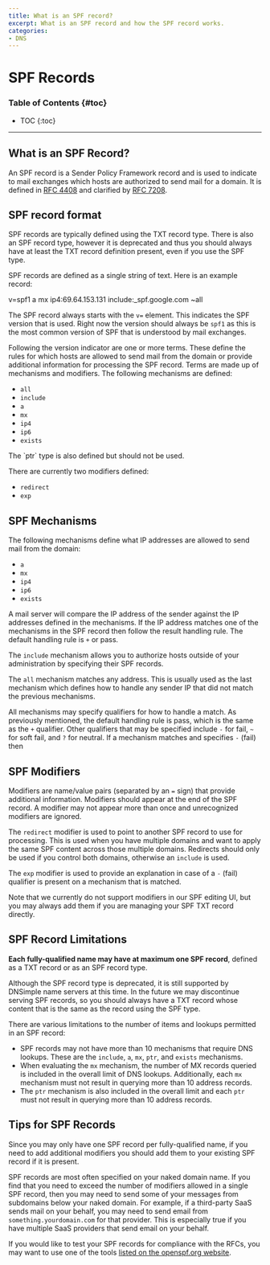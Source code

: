 ```yaml
---
title: What is an SPF record?
excerpt: What is an SPF record and how the SPF record works.
categories:
- DNS
---
```


# SPF Records

### Table of Contents {#toc}

* TOC
{:toc}

---

## What is an SPF Record?

An SPF record is a Sender Policy Framework record and is used to indicate to mail exchanges which hosts are authorized to send mail for a domain. It is defined in [RFC 4408](https://www.ietf.org/rfc/rfc4408.txt) and clarified by [RFC 7208](https://www.ietf.org/rfc/rfc7208.txt).


## SPF record format

SPF records are typically defined using the TXT record type. There is also an SPF record type, however it is deprecated and thus you should always have at least the TXT record definition present, even if you use the SPF type.

SPF records are defined as a single string of text. Here is an example record:

   v=spf1 a mx ip4:69.64.153.131 include:_spf.google.com ~all

The SPF record always starts with the `v=` element. This indicates the SPF version that is used. Right now the version should always be `spf1` as this is the most common version of SPF that is understood by mail exchanges.

Following the version indicator are one or more terms. These define the rules for which hosts are allowed to send mail from the domain or provide additional information for processing the SPF record. Terms are made up of mechanisms and modifiers. The following mechanisms are defined:

- `all`
- `include`
- `a`
- `mx`
- `ip4`
- `ip6`
- `exists`

<note>
The `ptr` type is also defined but should not be used.
</note>

There are currently two modifiers defined:

- `redirect`
- `exp`


## SPF Mechanisms

The following mechanisms define what IP addresses are allowed to send mail from the domain:

- `a`
- `mx`
- `ip4`
- `ip6`
- `exists`

A mail server will compare the IP address of the sender against the IP addresses defined in the mechanisms. If the IP address matches one of the mechanisms in the SPF record then follow the result handling rule. The default handling rule is `+` or pass.

The `include` mechanism allows you to authorize hosts outside of your administration by specifying their SPF records.

The `all` mechanism matches any address. This is usually used as the last mechanism which defines how to handle any sender IP that did not match the previous mechanisms.

All mechanisms may specify qualifiers for how to handle a match. As previously mentioned, the default handling rule is pass, which is the same as the `+` qualifier. Other qualifiers that may be specified include `-` for fail, `~` for soft fail, and `?` for neutral. If a mechanism matches and specifies `-` (fail) then


## SPF Modifiers

Modifiers are name/value pairs (separated by an `=` sign) that provide additional information. Modifiers should appear at the end of the SPF record. A modifier may not appear more than once and unrecognized modifiers are ignored.

The `redirect` modifier is used to point to another SPF record to use for processing. This is used when you have multiple domains and want to apply the same SPF content across those multiple domains. Redirects should only be used if you control both domains, otherwise an `include` is used.

The `exp` modifier is used to provide an explanation in case of a `-` (fail) qualifier is present on a mechanism that is matched.

Note that we currently do not support modifiers in our SPF editing UI, but you may always add them if you are managing your SPF TXT record directly.


## SPF Record Limitations

**Each fully-qualified name may have at maximum one SPF record**, defined as a TXT record or as an SPF record type.

<warning>
Although the SPF record type is deprecated, it is still supported by DNSimple name servers at this time. In the future we may discontinue serving SPF records, so you should always have a TXT record whose content that is the same as the record using the SPF type.
</warning>

There are various limitations to the number of items and lookups permitted in an SPF record:

- SPF records may not have more than 10 mechanisms that require DNS lookups. These are the `include`, `a`, `mx`, `ptr`, and `exists` mechanisms.
- When evaluating the `mx` mechanism, the number of MX records queried is included in the overall limit of DNS lookups. Additionally, each `mx` mechanism must not result in querying more than 10 address records.
- The `ptr` mechanism is also included in the overall limit and each `ptr` must not result in querying more than 10 address records.


## Tips for SPF Records

Since you may only have one SPF record per fully-qualified name, if you need to add additional modifiers you should add them to your existing SPF record if it is present.

SPF records are most often specified on your naked domain name. If you find that you need to exceed the number of modifiers allowed in a single SPF record, then you may need to send some of your messages from subdomains below your naked domain. For example, if a third-party SaaS sends mail on your behalf, you may need to send email from `something.yourdomain.com` for that provider. This is especially true if you have multiple SaaS providers that send email on your behalf.

If you would like to test your SPF records for compliance with the RFCs, you may want to use one of the tools [listed on the openspf.org website](http://www.openspf.org/Tools).
